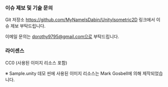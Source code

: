 ### 이슈 제보 및 기술 문의
Git 저장소 https://github.com/MyNameIsDabin/UnityIsometric2D 링크에서 이슈 제보 부탁드립니다.

이메일 문의는 dorothy9795@gmail.com으로 부탁드립니다.

### 라이센스

CC0 (사용된 이미지 리소스 포함)

※ Sample.unity 데모 씬에 사용된 이미지 리소스는 Mark Gosbell에 의해 제작되었습니다. 
